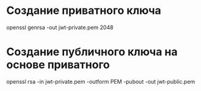 # Создание приватного ключа
openssl genrsa -out jwt-private.pem 2048

# Создание публичного ключа на основе приватного
openssl rsa -in jwt-private.pem -outform PEM -pubout -out jwt-public.pem